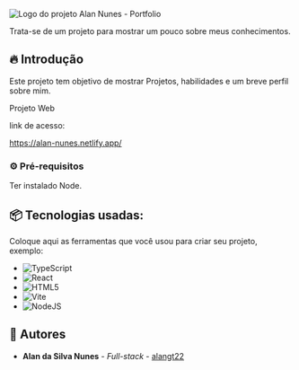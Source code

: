![Logo do projeto](https://imgur.com/0X2UoM7.png)
 Alan Nunes - Portfolio

Trata-se de um projeto para mostrar um pouco sobre meus conhecimentos.

## 🔥 Introdução

Este projeto tem objetivo de mostrar Projetos, habilidades e um breve perfil sobre mim.

Projeto Web

link de acesso:

https://alan-nunes.netlify.app/

### ⚙️ Pré-requisitos

Ter instalado Node.


## 📦 Tecnologias usadas:

Coloque aqui as ferramentas que você usou para criar seu projeto, exemplo:

* ![TypeScript](https://img.shields.io/badge/typescript-%23007ACC.svg?style=for-the-badge&logo=typescript&logoColor=white)
* ![React](https://img.shields.io/badge/react-%2320232a.svg?style=for-the-badge&logo=react&logoColor=%2361DAFB)
* ![HTML5](https://img.shields.io/badge/html5-%23E34F26.svg?style=for-the-badge&logo=html5&logoColor=white)
* ![Vite](https://img.shields.io/badge/vite-%23646CFF.svg?style=for-the-badge&logo=vite&logoColor=white)
* ![NodeJS](https://img.shields.io/badge/node.js-6DA55F?style=for-the-badge&logo=node.js&logoColor=white)


## 👷 Autores


* **Alan da Silva Nunes** - *Full-stack* - [alangt22](https://github.com/alangt22)






